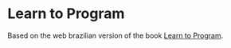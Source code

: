 # Learn to Program

Based on the web brazilian version of the book [Learn to Program](http://www.jmonteiro.com/aprendaaprogramar/index.html).
